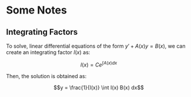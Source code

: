 # Some Notes

## Integrating Factors

To solve, linear differential equations of the form $y' + A(x)y = B(x)$, we can create an integrating factor $I(x)$ as:

$$I(x) = Ce^{\int A(x) dx}$$

Then, the solution is obtained as:

$$y = \frac{1}{I(x)} \int I(x) B(x) dx$$

